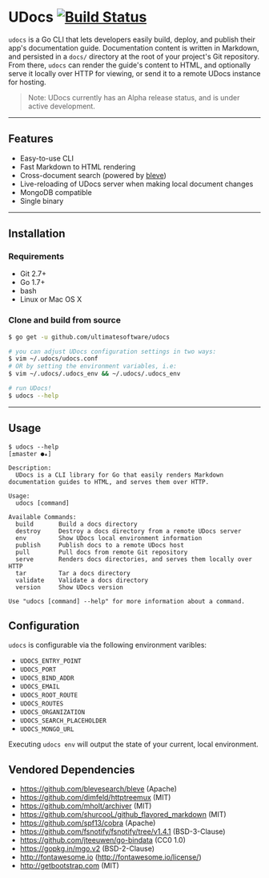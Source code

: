UDocs [![Build Status](https://travis-ci.org/UltimateSoftware/udocs.svg?branch=master)](https://travis-ci.org/UltimateSoftware/udocs)
===

`udocs` is a Go CLI that lets developers easily build, deploy, and publish their app's documentation
guide. Documentation content is written in Markdown, and persisted in a `docs/` directory at the root of your project's Git repository.
From there, `udocs` can render the guide's content to HTML, and optionally serve it locally over HTTP for viewing, or send it to a remote UDocs instance for hosting.

> Note: UDocs currently has an Alpha release status, and is under active development.

---

## Features

- Easy-to-use CLI
- Fast Markdown to HTML rendering 
- Cross-document search (powered by [bleve](https://github.com/blevesearch/bleve))
- Live-reloading of UDocs server when making local document changes 
- MongoDB compatible 
- Single binary

--- 

## Installation

### Requirements

- Git 2.7+
- Go 1.7+
- bash
- Linux or Mac OS X

### Clone and build from source

```bash
$ go get -u github.com/ultimatesoftware/udocs

# you can adjust UDocs configuration settings in two ways:
$ vim ~/.udocs/udocs.conf
# OR by setting the environment variables, i.e:
$ vim ~/.udocs/.udocs_env && ~/.udocs/.udocs_env

# run UDocs!
$ udocs --help
```

---

## Usage

```
$ udocs --help                                                                                                                                                 [±master ●▴]

Description:
  UDocs is a CLI library for Go that easily renders Markdown documentation guides to HTML, and serves them over HTTP.

Usage:
  udocs [command]

Available Commands:
  build       Build a docs directory
  destroy     Destroy a docs directory from a remote UDocs server
  env         Show UDocs local environment information
  publish     Publish docs to a remote UDocs host
  pull        Pull docs from remote Git repository
  serve       Renders docs directories, and serves them locally over HTTP
  tar         Tar a docs directory
  validate    Validate a docs directory
  version     Show UDocs version

Use "udocs [command] --help" for more information about a command.
```

## Configuration 

`udocs` is configurable via the following environment varibles: 

- `UDOCS_ENTRY_POINT`
- `UDOCS_PORT`
- `UDOCS_BIND_ADDR`
- `UDOCS_EMAIL`
- `UDOCS_ROOT_ROUTE`
- `UDOCS_ROUTES`
- `UDOCS_ORGANIZATION`
- `UDOCS_SEARCH_PLACEHOLDER`
- `UDOCS_MONGO_URL`

Executing `udocs env` will output the state of your current, local environment.

## Vendored Dependencies

- https://github.com/blevesearch/bleve (Apache)
- https://github.com/dimfeld/httptreemux (MIT)
- https://github.com/mholt/archiver (MIT)
- https://github.com/shurcooL/github_flavored_markdown (MIT)
- https://github.com/spf13/cobra (Apache)
- https://github.com/fsnotify/fsnotify/tree/v1.4.1 (BSD-3-Clause)
- https://github.com/jteeuwen/go-bindata (CC0 1.0)
- https://gopkg.in/mgo.v2 (BSD-2-Clause)
- http://fontawesome.io (http://fontawesome.io/license/)
- http://getbootstrap.com (MIT)
